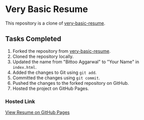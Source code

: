 # Very Basic Resume

This repository is a clone of [very-basic-resume](https://github.com/bitz1119/very-basic-resume).
## Tasks Completed

1. Forked the repository from [very-basic-resume](https://github.com/bitz1119/very-basic-resume?authuser=0).
2. Cloned the repository locally.
3. Updated the name from "Bittoo Aggarwal" to "Your Name" in `index.html`.
4. Added the changes to Git using `git add`.
5. Committed the changes using `git commit`.
6. Pushed the changes to the forked repository on GitHub.
7. Hosted the project on GitHub Pages.

### Hosted Link
[View Resume on GitHub Pages](https://yourusername.github.io/very-basic-resume/)